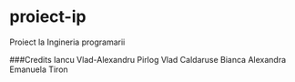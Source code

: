 # proiect-ip
Proiect la Ingineria programarii




###Credits
Iancu Vlad-Alexandru
Pirlog Vlad
Caldaruse Bianca Alexandra
Emanuela Tiron

